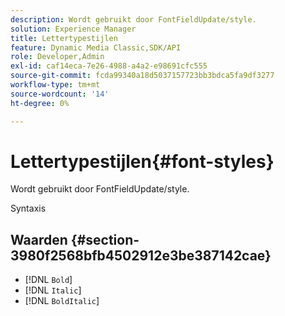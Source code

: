 ```yaml
---
description: Wordt gebruikt door FontFieldUpdate/style.
solution: Experience Manager
title: Lettertypestijlen
feature: Dynamic Media Classic,SDK/API
role: Developer,Admin
exl-id: caf14eca-7e26-4988-a4a2-e98691cfc555
source-git-commit: fcda99340a18d5037157723bb3bdca5fa9df3277
workflow-type: tm+mt
source-wordcount: '14'
ht-degree: 0%

---
```


# Lettertypestijlen{#font-styles}

Wordt gebruikt door FontFieldUpdate/style.

Syntaxis

## Waarden {#section-3980f2568bfb4502912e3be387142cae}

* [!DNL `Bold`]
* [!DNL `Italic`]
* [!DNL `BoldItalic`]
